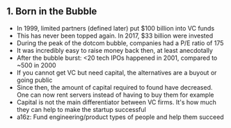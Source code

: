 ## 1. Born in the Bubble

* In 1999, limited partners (defined later) put $100 billion into VC funds
* This has never been topped again. In 2017, $33 billion were invested
* During the peak of the dotcom bubble, companies had a P/E ratio of 175
* It was incredibly easy to raise money back then, at least anecdotally
* After the bubble burst: <20 tech IPOs happened in 2001, compared to ~500 in 2000
* If you cannot get VC but need capital, the alternatives are a buyout or going public
* Since then, the amount of capital required to found have decreased. One can now rent servers instead of having to buy them for example
* Capital is not the main differentiator between VC firms. It's how much they can help to make the startup successful
* a16z: Fund engineering/product types of people and help them succeed
